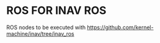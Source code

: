# ROS FOR INAV ROS
ROS nodes to be executed with https://github.com/kernel-machine/inav/tree/inav_ros
